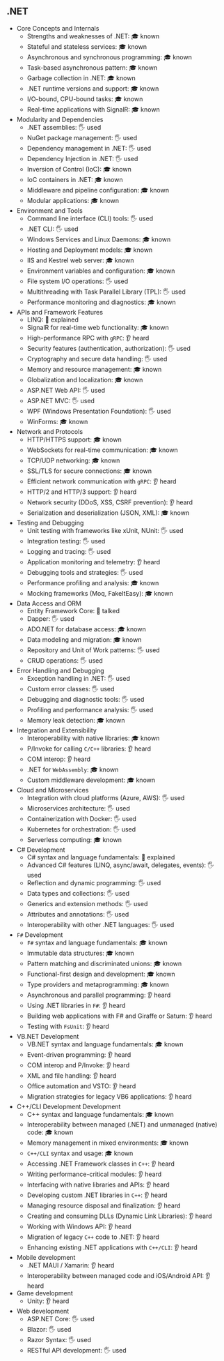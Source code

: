 ## .NET

- Core Concepts and Internals
  - Strengths and weaknesses of .NET: 🎓 known
  - Stateful and stateless services: 🎓 known
  - Asynchronous and synchronous programming: 🎓 known
  - Task-based asynchronous pattern: 🎓 known
  - Garbage collection in .NET: 🎓 known
  - .NET runtime versions and support: 🎓 known
  - I/O-bound, CPU-bound tasks: 🎓 known
  - Real-time applications with SignalR: 🎓 known
- Modularity and Dependencies
  - .NET assemblies: 🖐️ used
  - NuGet package management: 🖐️ used
  - Dependency management in .NET: 🖐️ used
  - Dependency Injection in .NET: 🖐️ used
  - Inversion of Control (IoC): 🎓 known
  - IoC containers in .NET: 🎓 known
  - Middleware and pipeline configuration: 🎓 known
  - Modular applications: 🎓 known
- Environment and Tools
  - Command line interface (CLI) tools: 🖐️ used
  - .NET CLI: 🖐️ used
  - Windows Services and Linux Daemons: 🎓 known
  - Hosting and Deployment models: 🎓 known
  - IIS and Kestrel web server: 🎓 known
  - Environment variables and configuration: 🎓 known
  - File system I/O operations: 🖐️ used
  - Multithreading with Task Parallel Library (TPL): 🖐️ used
  - Performance monitoring and diagnostics: 🎓 known
- APIs and Framework Features
  - LINQ: 🙋 explained
  - SignalR for real-time web functionality: 🎓 known
  - High-performance RPC with `gRPC`: 👂 heard
  - Security features (authentication, authorization): 🖐️ used
  - Cryptography and secure data handling: 🖐️ used
  - Memory and resource management: 🎓 known
  - Globalization and localization: 🎓 known
  - ASP.NET Web API: 🖐️ used
  - ASP.NET MVC: 🖐️ used
  - WPF (Windows Presentation Foundation): 🖐️ used
  - WinForms: 🎓 known
- Network and Protocols
  - HTTP/HTTPS support: 🎓 known
  - WebSockets for real-time communication: 🎓 known
  - TCP/UDP networking: 🎓 known
  - SSL/TLS for secure connections: 🎓 known
  - Efficient network communication with `gRPC`: 👂 heard
  - HTTP/2 and HTTP/3 support: 👂 heard
  - Network security (DDoS, XSS, CSRF prevention): 👂 heard
  - Serialization and deserialization (JSON, XML): 🎓 known
- Testing and Debugging
  - Unit testing with frameworks like xUnit, NUnit: 🖐️ used
  - Integration testing: 🖐️ used
  - Logging and tracing: 🖐️ used
  - Application monitoring and telemetry: 👂 heard
  - Debugging tools and strategies: 🖐️ used
  - Performance profiling and analysis: 🎓 known
  - Mocking frameworks (Moq, FakeItEasy): 🎓 known
- Data Access and ORM
  - Entity Framework Core: 📢 talked
  - Dapper: 🖐️ used
  - ADO.NET for database access: 🎓 known
  - Data modeling and migration: 🎓 known
  - Repository and Unit of Work patterns: 🖐️ used
  - CRUD operations: 🖐️ used
- Error Handling and Debugging
  - Exception handling in .NET: 🖐️ used
  - Custom error classes: 🖐️ used
  - Debugging and diagnostic tools: 🖐️ used
  - Profiling and performance analysis: 🖐️ used
  - Memory leak detection: 🎓 known
- Integration and Extensibility
  - Interoperability with native libraries: 🎓 known
  - P/Invoke for calling `C/C++` libraries: 👂 heard
  - COM interop: 👂 heard
  - .NET for `WebAssembly`: 🎓 known
  - Custom middleware development: 🎓 known
- Cloud and Microservices
  - Integration with cloud platforms (Azure, AWS): 🖐️ used
  - Microservices architecture: 🖐️ used
  - Containerization with Docker: 🖐️ used
  - Kubernetes for orchestration: 🖐️ used
  - Serverless computing: 🎓 known
- C# Development
  - C# syntax and language fundamentals: 🙋 explained
  - Advanced C# features (LINQ, async/await, delegates, events): 🖐️ used
  - Reflection and dynamic programming: 🖐️ used
  - Data types and collections: 🖐️ used
  - Generics and extension methods: 🖐️ used
  - Attributes and annotations: 🖐️ used
  - Interoperability with other .NET languages: 🖐️ used
- `F#` Development
  - `F#` syntax and language fundamentals: 🎓 known
  - Immutable data structures: 🎓 known
  - Pattern matching and discriminated unions: 🎓 known
  - Functional-first design and development: 🎓 known
  - Type providers and metaprogramming: 🎓 known
  - Asynchronous and parallel programming: 👂 heard
  - Using .NET libraries in `F#`: 👂 heard
  - Building web applications with F# and Giraffe or Saturn: 👂 heard
  - Testing with `FsUnit`: 👂 heard
- VB.NET Development
  - VB.NET syntax and language fundamentals: 🎓 known
  - Event-driven programming: 👂 heard
  - COM interop and P/Invoke: 👂 heard
  - XML and file handling: 👂 heard
  - Office automation and VSTO: 👂 heard
  - Migration strategies for legacy VB6 applications: 👂 heard
- C++/CLI Development Development
  - C++ syntax and language fundamentals: 🎓 known
  - Interoperability between managed (.NET) and unmanaged (native) code: 🎓 known
  - Memory management in mixed environments: 🎓 known
  - `C++/CLI` syntax and usage: 🎓 known
  - Accessing .NET Framework classes in `C++`: 👂 heard
  - Writing performance-critical modules: 👂 heard
  - Interfacing with native libraries and APIs: 👂 heard
  - Developing custom .NET libraries in `C++`: 👂 heard
  - Managing resource disposal and finalization: 👂 heard
  - Creating and consuming DLLs (Dynamic Link Libraries): 👂 heard
  - Working with Windows API: 👂 heard
  - Migration of legacy `C++` code to .NET: 👂 heard
  - Enhancing existing .NET applications with `C++/CLI`: 👂 heard
- Mobile development
  - .NET MAUI / Xamarin: 👂 heard
  - Interoperability between managed code and iOS/Android API: 👂 heard
- Game development
  - Unity: 👂 heard
- Web development
  - ASP.NET Core: 🖐️ used
  - Blazor: 🖐️ used
  - Razor Syntax: 🖐️ used
  - RESTful API development: 🖐️ used
